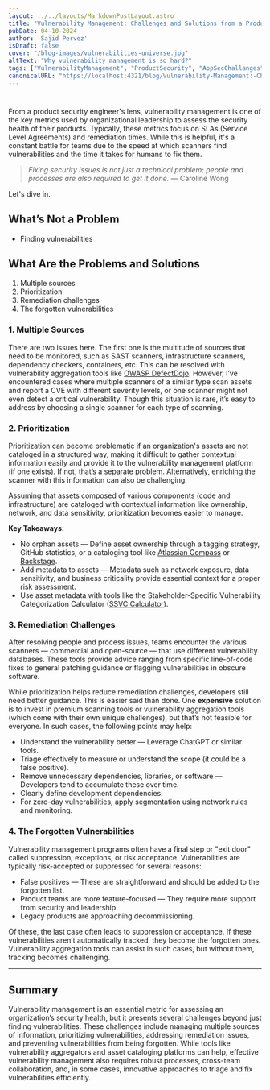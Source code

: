 ```yaml
---
layout: ../../layouts/MarkdownPostLayout.astro
title: "Vulnerability Management: Challenges and Solutions from a Product Security Engineer's Perspective"
pubDate: 04-10-2024
author: 'Sajid Pervez'
isDraft: false
cover: "/blog-images/vulnerabilities-universe.jpg"
altText: "Why vulnerability management is so hard?"
tags: ["VulnerabilityManagement", "ProductSecurity", "AppSecChallanges"]
canonicalURL: "https://localhost:4321/blog/Vulnerability-Management:-Challenges-and-Solutions-from-a-Product-Security-Engineers-Perspective"
---
```

# 

From a product security engineer's lens, vulnerability management is one of the key metrics used by organizational leadership to assess the security health of their products. Typically, these metrics focus on SLAs (Service Level Agreements) and remediation times. While this is helpful, it's a constant battle for teams due to the speed at which scanners find vulnerabilities and the time it takes for humans to fix them.

> *Fixing security issues is not just a technical problem; people and processes are also required to get it done.* — Caroline Wong

Let's dive in.

## What’s Not a Problem
* Finding vulnerabilities 

## What Are the Problems and Solutions
1. Multiple sources
2. Prioritization
3. Remediation challenges
4. The forgotten vulnerabilities

### 1. Multiple Sources
There are two issues here. The first one is the multitude of sources that need to be monitored, such as SAST scanners, infrastructure scanners, dependency checkers, containers, etc. This can be resolved with vulnerability aggregation tools like [OWASP DefectDojo](https://www.defectdojo.org/). However, I’ve encountered cases where multiple scanners of a similar type scan assets and report a CVE with different severity levels, or one scanner might not even detect a critical vulnerability. Though this situation is rare, it’s easy to address by choosing a single scanner for each type of scanning.

### 2. Prioritization
Prioritization can become problematic if an organization's assets are not cataloged in a structured way, making it difficult to gather contextual information easily and provide it to the vulnerability management platform (if one exists). If not, that’s a separate problem. Alternatively, enriching the scanner with this information can also be challenging.

Assuming that assets composed of various components (code and infrastructure) are cataloged with contextual information like ownership, network, and data sensitivity, prioritization becomes easier to manage.

**Key Takeaways:**
* No orphan assets — Define asset ownership through a tagging strategy, GitHub statistics, or a cataloging tool like [Atlassian Compass](https://www.atlassian.com/software/compass) or [Backstage](https://backstage.io/).
* Add metadata to assets — Metadata such as network exposure, data sensitivity, and business criticality provide essential context for a proper risk assessment.
* Use asset metadata with tools like the Stakeholder-Specific Vulnerability Categorization Calculator ([SSVC Calculator](https://www.cisa.gov/ssvc-calculator)).

### 3. Remediation Challenges
After resolving people and process issues, teams encounter the various scanners — commercial and open-source — that use different vulnerability databases. These tools provide advice ranging from specific line-of-code fixes to general patching guidance or flagging vulnerabilities in obscure software.

While prioritization helps reduce remediation challenges, developers still need better guidance. This is easier said than done. One **expensive** solution is to invest in premium scanning tools or vulnerability aggregation tools (which come with their own unique challenges), but that’s not feasible for everyone. In such cases, the following points may help:

* Understand the vulnerability better — Leverage ChatGPT or similar tools.
* Triage effectively to measure or understand the scope (it could be a false positive).
* Remove unnecessary dependencies, libraries, or software — Developers tend to accumulate these over time.
* Clearly define development dependencies.
* For zero-day vulnerabilities, apply segmentation using network rules and monitoring.

### 4. The Forgotten Vulnerabilities
Vulnerability management programs often have a final step or "exit door" called suppression, exceptions, or risk acceptance. Vulnerabilities are typically risk-accepted or suppressed for several reasons:

* False positives — These are straightforward and should be added to the forgotten list.
* Product teams are more feature-focused — They require more support from security and leadership.
* Legacy products are approaching decommissioning.

Of these, the last case often leads to suppression or acceptance. If these vulnerabilities aren’t automatically tracked, they become the forgotten ones. Vulnerability aggregation tools can assist in such cases, but without them, tracking becomes challenging.

---

## Summary

Vulnerability management is an essential metric for assessing an organization’s security health, but it presents several challenges beyond just finding vulnerabilities. These challenges include managing multiple sources of information, prioritizing vulnerabilities, addressing remediation issues, and preventing vulnerabilities from being forgotten. While tools like vulnerability aggregators and asset cataloging platforms can help, effective vulnerability management also requires robust processes, cross-team collaboration, and, in some cases, innovative approaches to triage and fix vulnerabilities efficiently.
